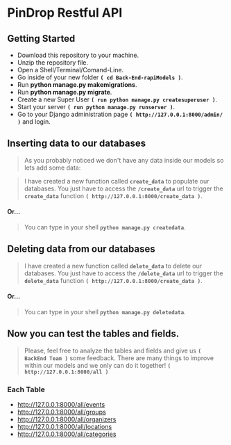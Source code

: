 # PinDrop Restful API

## Getting Started

- Download this repository to your machine.
- Unzip the repository file.
- Open a Shell/Terminal/Comand-Line.
- Go inside of your new folder **`( cd Back-End-rapiModels )`**.
- Run **python manage.py makemigrations**.
- Run **python manage.py migrate**.
- Create a new Super User **`( run python manage.py createsuperuser )`**.
- Start your server **`( run python manage.py runserver )`**.
- Go to your Django administration page **`( http://127.0.0.1:8000/admin/ )`** and login.

## Inserting data to our databases

>   As you probably noticed we don't have any data inside our models so lets add some data:

> I have created a new function called **`create_data`** to populate our databases. You just have to access the __`/create_data`__ url to trigger the **`create_data`** function **`( http://127.0.0.1:8000/create_data )`**.

#### Or...

> You can type in your shell **`python manage.py createdata`**.

## Deleting data from our databases

>   I have created a new function called **`delete_data`** to delete our databases. You just have to access the __`/delete_data`__ url to trigger the **`delete_data`** function **`( http://127.0.0.1:8000/create_data )`**.

#### Or...

> You can type in your shell **`python manage.py deletedata`**.


## Now you can test the tables and fields. 

>   Please, feel free to analyze the tables and fields and give us **`( BackEnd Team )`** some feedback. There are many things to improve within our models and we only can do it together! **`( http://127.0.0.1:8000/all )`**

### Each Table

- http://127.0.0.1:8000/all/events
- http://127.0.0.1:8000/all/groups
- http://127.0.0.1:8000/all/organizers
- http://127.0.0.1:8000/all/locations
- http://127.0.0.1:8000/all/categories



